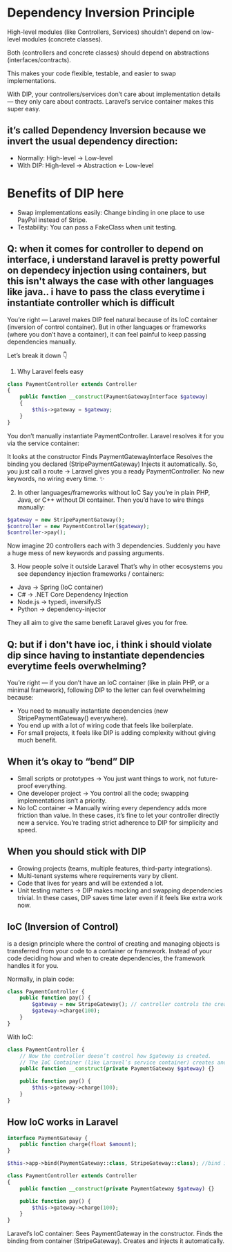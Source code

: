 # Dependency Inversion Principle


High-level modules (like Controllers, Services) shouldn’t depend on low-level modules (concrete classes).

Both (controllers and concrete classes) should depend on abstractions (interfaces/contracts).

This makes your code flexible, testable, and easier to swap implementations.

With DIP, your controllers/services don’t care about implementation details — they only care about contracts. Laravel’s service container makes this super easy.

## it’s called Dependency Inversion because we invert the usual dependency direction:
- Normally: High-level → Low-level
- With DIP: High-level → Abstraction ← Low-level


# Benefits of DIP here
- Swap implementations easily: Change binding in one place to use PayPal instead of Stripe.
- Testability: You can pass a FakeClass when unit testing.



## Q: when it comes for controller to depend on interface, i understand laravel is pretty powerful on dependecy injection using containers, but this isn't always the case with other languages like java.. i have to pass the class everytime i instantiate controller which is difficult


You’re right — Laravel makes DIP feel natural because of its IoC container (inversion of control container). But in other languages or frameworks (where you don’t have a container), it can feel painful to keep passing dependencies manually.

Let’s break it down 👇

1. Why Laravel feels easy
```php
class PaymentController extends Controller
{
    public function __construct(PaymentGatewayInterface $gateway)
    {
        $this->gateway = $gateway;
    }
}
```

You don’t manually instantiate PaymentController. Laravel resolves it for you via the service container:

It looks at the constructor Finds PaymentGatewayInterface Resolves the binding you declared (StripePaymentGateway) Injects it automatically. So, you just call a route → Laravel gives you a ready PaymentController.
No new keywords, no wiring every time. ✨


2. In other languages/frameworks without IoC
Say you’re in plain PHP, Java, or C++ without DI container. Then you’d have to wire things manually:

```php
$gateway = new StripePaymentGateway();
$controller = new PaymentController($gateway);
$controller->pay();
```

Now imagine 20 controllers each with 3 dependencies.
Suddenly you have a huge mess of new keywords and passing arguments.


3. How people solve it outside Laravel
That’s why in other ecosystems you see dependency injection frameworks / containers:

- Java → Spring (IoC container)
- C# → .NET Core Dependency Injection
- Node.js → typedi, inversifyJS
- Python → dependency-injector

They all aim to give the same benefit Laravel gives you for free.


## Q: but if i don't have ioc, i think i should violate dip since having to instantiate dependencies everytime feels overwhelming?

You’re right — if you don’t have an IoC container (like in plain PHP, or a minimal framework), following DIP to the letter can feel overwhelming because:
- You need to manually instantiate dependencies (new StripePaymentGateway() everywhere).
- You end up with a lot of wiring code that feels like boilerplate.
- For small projects, it feels like DIP is adding complexity without giving much benefit.


## When it’s okay to “bend” DIP
- Small scripts or prototypes → You just want things to work, not future-proof everything.
- One developer project → You control all the code; swapping implementations isn’t a priority.
- No IoC container → Manually wiring every dependency adds more friction than value.
In these cases, it’s fine to let your controller directly new a service. You’re trading strict adherence to DIP for simplicity and speed.


## When you should stick with DIP
- Growing projects (teams, multiple features, third-party integrations).
- Multi-tenant systems where requirements vary by client.
- Code that lives for years and will be extended a lot.
- Unit testing matters → DIP makes mocking and swapping dependencies trivial.
In these cases, DIP saves time later even if it feels like extra work now.


## IoC (Inversion of Control)
is a design principle where the control of creating and managing objects is transferred from your code to a container or framework. Instead of your code deciding how and when to create dependencies, the framework handles it for you.

Normally, in plain code:
```php
class PaymentController {
    public function pay() {
        $gateway = new StripeGateway(); // controller controls the creation of StripeGateway. That’s normal control.
        $gateway->charge(100);
    }
}
```

With IoC:
```php
class PaymentController {
    // Now the controller doesn’t control how $gateway is created.
    // The IoC Container (like Laravel’s service container) creates and injects it automatically.
    public function __construct(private PaymentGateway $gateway) {}

    public function pay() {
        $this->gateway->charge(100);
    }
}
```

## How IoC works in Laravel

```php
interface PaymentGateway {
    public function charge(float $amount);
}
```

```php
$this->app->bind(PaymentGateway::class, StripeGateway::class); //bind implemenation into container
```

```php
class PaymentController extends Controller
{
    public function __construct(private PaymentGateway $gateway) {}

    public function pay() {
        $this->gateway->charge(100);
    }
}
```

Laravel’s IoC container: Sees PaymentGateway in the constructor. Finds the binding from container (StripeGateway). Creates and injects it automatically.